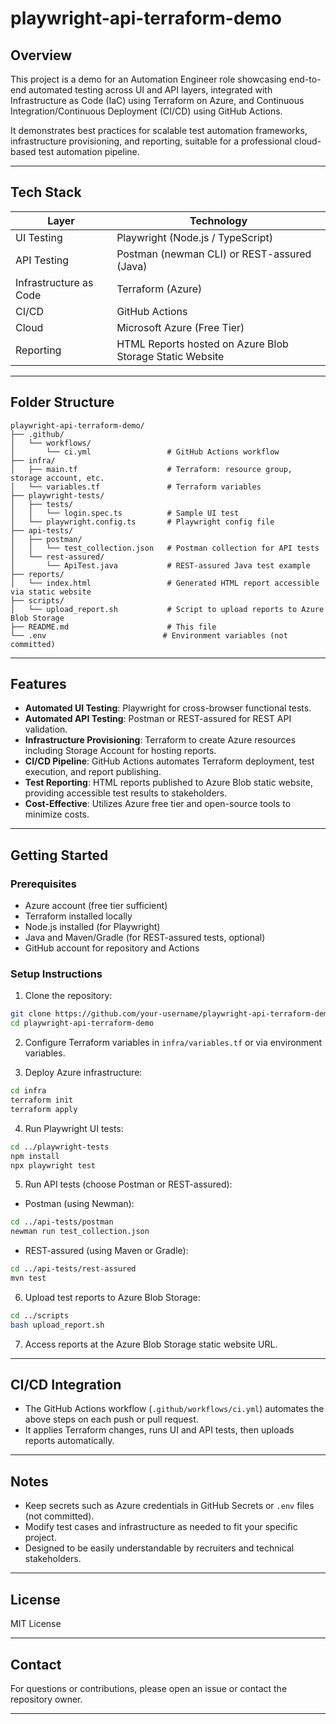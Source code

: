
# playwright-api-terraform-demo

## Overview

This project is a demo for an Automation Engineer role showcasing end-to-end automated testing across UI and API layers, integrated with Infrastructure as Code (IaC) using Terraform on Azure, and Continuous Integration/Continuous Deployment (CI/CD) using GitHub Actions.

It demonstrates best practices for scalable test automation frameworks, infrastructure provisioning, and reporting, suitable for a professional cloud-based test automation pipeline.

---

## Tech Stack

| Layer        | Technology                        |
|--------------|---------------------------------|
| UI Testing   | Playwright (Node.js / TypeScript)|
| API Testing  | Postman (newman CLI) or REST-assured (Java) |
| Infrastructure as Code | Terraform (Azure)           |
| CI/CD        | GitHub Actions                  |
| Cloud        | Microsoft Azure (Free Tier)      |
| Reporting    | HTML Reports hosted on Azure Blob Storage Static Website |

---

## Folder Structure

```
playwright-api-terraform-demo/
├── .github/
│   └── workflows/
│       └── ci.yml                 # GitHub Actions workflow
├── infra/
│   ├── main.tf                    # Terraform: resource group, storage account, etc.
│   └── variables.tf               # Terraform variables
├── playwright-tests/
│   ├── tests/
│   │   └── login.spec.ts          # Sample UI test
│   └── playwright.config.ts       # Playwright config file
├── api-tests/
│   ├── postman/
│   │   └── test_collection.json   # Postman collection for API tests
│   └── rest-assured/
│       └── ApiTest.java           # REST-assured Java test example
├── reports/
│   └── index.html                 # Generated HTML report accessible via static website
├── scripts/
│   └── upload_report.sh           # Script to upload reports to Azure Blob Storage
├── README.md                      # This file
└── .env                          # Environment variables (not committed)
```

---

## Features

- **Automated UI Testing**: Playwright for cross-browser functional tests.
- **Automated API Testing**: Postman or REST-assured for REST API validation.
- **Infrastructure Provisioning**: Terraform to create Azure resources including Storage Account for hosting reports.
- **CI/CD Pipeline**: GitHub Actions automates Terraform deployment, test execution, and report publishing.
- **Test Reporting**: HTML reports published to Azure Blob static website, providing accessible test results to stakeholders.
- **Cost-Effective**: Utilizes Azure free tier and open-source tools to minimize costs.

---

## Getting Started

### Prerequisites

- Azure account (free tier sufficient)
- Terraform installed locally
- Node.js installed (for Playwright)
- Java and Maven/Gradle (for REST-assured tests, optional)
- GitHub account for repository and Actions

### Setup Instructions

1. Clone the repository:

```bash
git clone https://github.com/your-username/playwright-api-terraform-demo.git
cd playwright-api-terraform-demo
```

2. Configure Terraform variables in `infra/variables.tf` or via environment variables.

3. Deploy Azure infrastructure:

```bash
cd infra
terraform init
terraform apply
```

4. Run Playwright UI tests:

```bash
cd ../playwright-tests
npm install
npx playwright test
```

5. Run API tests (choose Postman or REST-assured):

- Postman (using Newman):

```bash
cd ../api-tests/postman
newman run test_collection.json
```

- REST-assured (using Maven or Gradle):

```bash
cd ../api-tests/rest-assured
mvn test
```

6. Upload test reports to Azure Blob Storage:

```bash
cd ../scripts
bash upload_report.sh
```

7. Access reports at the Azure Blob Storage static website URL.

---

## CI/CD Integration

- The GitHub Actions workflow (`.github/workflows/ci.yml`) automates the above steps on each push or pull request.
- It applies Terraform changes, runs UI and API tests, then uploads reports automatically.

---

## Notes

- Keep secrets such as Azure credentials in GitHub Secrets or `.env` files (not committed).
- Modify test cases and infrastructure as needed to fit your specific project.
- Designed to be easily understandable by recruiters and technical stakeholders.

---

## License

MIT License

---

## Contact

For questions or contributions, please open an issue or contact the repository owner.

---

